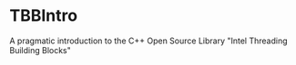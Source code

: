 TBBIntro
========

A pragmatic introduction to the C++ Open Source Library "Intel Threading Building Blocks"